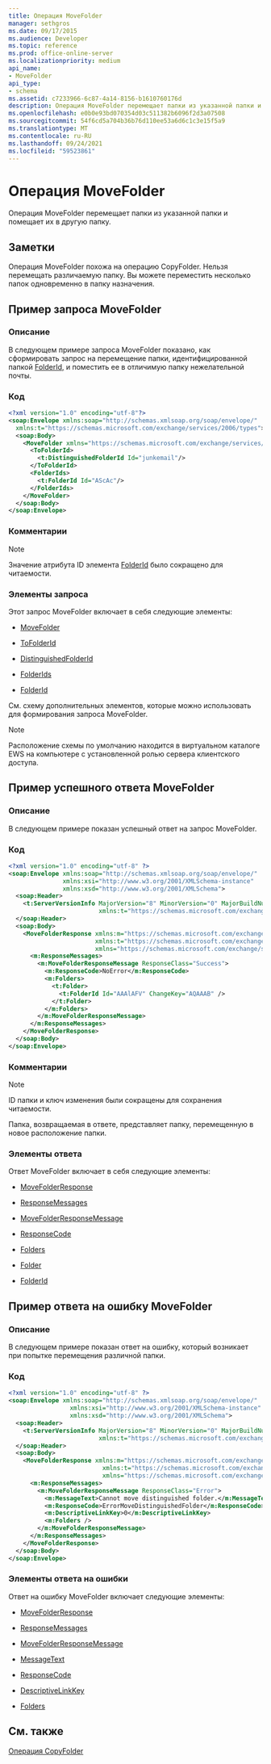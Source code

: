 ```yaml
---
title: Операция MoveFolder
manager: sethgros
ms.date: 09/17/2015
ms.audience: Developer
ms.topic: reference
ms.prod: office-online-server
ms.localizationpriority: medium
api_name:
- MoveFolder
api_type:
- schema
ms.assetid: c7233966-6c87-4a14-8156-b1610760176d
description: Операция MoveFolder перемещает папки из указанной папки и помещает их в другую папку.
ms.openlocfilehash: e0b0e93bd070354d03c511382b6096f2d3a07508
ms.sourcegitcommit: 54f6cd5a704b36b76d110ee53a6d6c1c3e15f5a9
ms.translationtype: MT
ms.contentlocale: ru-RU
ms.lasthandoff: 09/24/2021
ms.locfileid: "59523861"
---
```

# <a name="movefolder-operation"></a>Операция MoveFolder

Операция MoveFolder перемещает папки из указанной папки и помещает их в другую папку.
  
## <a name="remarks"></a>Заметки

Операция MoveFolder похожа на операцию CopyFolder. Нельзя перемещать различаемую папку. Вы можете переместить несколько папок одновременно в папку назначения.
  
## <a name="movefolder-request-example"></a>Пример запроса MoveFolder

### <a name="description"></a>Описание

В следующем примере запроса MoveFolder показано, как сформировать запрос на перемещение папки, идентифицированной папкой [FolderId,](folderid.md) и поместить ее в отличимую папку нежелательной почты. 
  
### <a name="code"></a>Код

```XML
<?xml version="1.0" encoding="utf-8"?>
<soap:Envelope xmlns:soap="http://schemas.xmlsoap.org/soap/envelope/"
  xmlns:t="https://schemas.microsoft.com/exchange/services/2006/types">
  <soap:Body>
    <MoveFolder xmlns="https://schemas.microsoft.com/exchange/services/2006/messages">
      <ToFolderId>
        <t:DistinguishedFolderId Id="junkemail"/>
      </ToFolderId>
      <FolderIds>
        <t:FolderId Id="AScAc"/>
      </FolderIds>
    </MoveFolder>
  </soap:Body>
</soap:Envelope>
```

### <a name="comments"></a>Комментарии

> [!NOTE]
> Значение атрибута ID элемента [FolderId](folderid.md) было сокращено для читаемости. 
  
### <a name="request-elements"></a>Элементы запроса

Этот запрос MoveFolder включает в себя следующие элементы:
  
- [MoveFolder](movefolder.md)
    
- [ToFolderId](tofolderid.md)
    
- [DistinguishedFolderId](distinguishedfolderid.md)
    
- [FolderIds](folderids.md)
    
- [FolderId](folderid.md)
    
См. схему дополнительных элементов, которые можно использовать для формирования запроса MoveFolder.
  
> [!NOTE]
> Расположение схемы по умолчанию находится в виртуальном каталоге EWS на компьютере с установленной ролью сервера клиентского доступа. 
  
## <a name="successful-movefolder-response-example"></a>Пример успешного ответа MoveFolder

### <a name="description"></a>Описание

В следующем примере показан успешный ответ на запрос MoveFolder. 
  
### <a name="code"></a>Код

```XML
<?xml version="1.0" encoding="utf-8" ?>
<soap:Envelope xmlns:soap="http://schemas.xmlsoap.org/soap/envelope/" 
               xmlns:xsi="http://www.w3.org/2001/XMLSchema-instance" 
               xmlns:xsd="http://www.w3.org/2001/XMLSchema">
  <soap:Header>
    <t:ServerVersionInfo MajorVersion="8" MinorVersion="0" MajorBuildNumber="685" MinorBuildNumber="8" 
                         xmlns:t="https://schemas.microsoft.com/exchange/services/2006/types" />
  </soap:Header>
  <soap:Body>
    <MoveFolderResponse xmlns:m="https://schemas.microsoft.com/exchange/services/2006/messages" 
                        xmlns:t="https://schemas.microsoft.com/exchange/services/2006/types" 
                        xmlns="https://schemas.microsoft.com/exchange/services/2006/messages">
      <m:ResponseMessages>
        <m:MoveFolderResponseMessage ResponseClass="Success">
          <m:ResponseCode>NoError</m:ResponseCode>
          <m:Folders>
            <t:Folder>
              <t:FolderId Id="AAAlAFV" ChangeKey="AQAAAB" />
            </t:Folder>
          </m:Folders>
        </m:MoveFolderResponseMessage>
      </m:ResponseMessages>
    </MoveFolderResponse>
  </soap:Body>
</soap:Envelope>
```

### <a name="comments"></a>Комментарии

> [!NOTE]
> ID папки и ключ изменения были сокращены для сохранения читаемости. 
  
Папка, возвращаемая в ответе, представляет папку, перемещенную в новое расположение папки.
  
### <a name="response-elements"></a>Элементы ответа

Ответ MoveFolder включает в себя следующие элементы:
  
- [MoveFolderResponse](movefolderresponse.md)
    
- [ResponseMessages](responsemessages.md)
    
- [MoveFolderResponseMessage](movefolderresponsemessage.md)
    
- [ResponseCode](responsecode.md)
    
- [Folders](folders-ex15websvcsotherref.md)
    
- [Folder](folder.md)
    
- [FolderId](folderid.md)
    
## <a name="movefolder-error-response-example"></a>Пример ответа на ошибку MoveFolder

### <a name="description"></a>Описание

В следующем примере показан ответ на ошибку, который возникает при попытке перемещения различной папки.
  
### <a name="code"></a>Код

```XML
<?xml version="1.0" encoding="utf-8" ?>
<soap:Envelope xmlns:soap="http://schemas.xmlsoap.org/soap/envelope/" 
                 xmlns:xsi="http://www.w3.org/2001/XMLSchema-instance" 
                 xmlns:xsd="http://www.w3.org/2001/XMLSchema">
  <soap:Header>
    <t:ServerVersionInfo MajorVersion="8" MinorVersion="0" MajorBuildNumber="685" MinorBuildNumber="8" 
                         xmlns:t="https://schemas.microsoft.com/exchange/services/2006/types" />
  </soap:Header>
  <soap:Body>
    <MoveFolderResponse xmlns:m="https://schemas.microsoft.com/exchange/services/2006/messages" 
                          xmlns:t="https://schemas.microsoft.com/exchange/services/2006/types" 
                          xmlns="https://schemas.microsoft.com/exchange/services/2006/messages">
      <m:ResponseMessages>
        <m:MoveFolderResponseMessage ResponseClass="Error">
          <m:MessageText>Cannot move distinguished folder.</m:MessageText>
          <m:ResponseCode>ErrorMoveDistinguishedFolder</m:ResponseCode>
          <m:DescriptiveLinkKey>0</m:DescriptiveLinkKey>
          <m:Folders />
        </m:MoveFolderResponseMessage>
      </m:ResponseMessages>
    </MoveFolderResponse>
  </soap:Body>
</soap:Envelope>
```

### <a name="error-response-elements"></a>Элементы ответа на ошибки

Ответ на ошибку MoveFolder включает следующие элементы:
  
- [MoveFolderResponse](movefolderresponse.md)
    
- [ResponseMessages](responsemessages.md)
    
- [MoveFolderResponseMessage](movefolderresponsemessage.md)
    
- [MessageText](messagetext.md)
    
- [ResponseCode](responsecode.md)
    
- [DescriptiveLinkKey](descriptivelinkkey.md)
    
- [Folders](folders-ex15websvcsotherref.md)
    
## <a name="see-also"></a>См. также



[Операция CopyFolder](copyfolder-operation.md)

